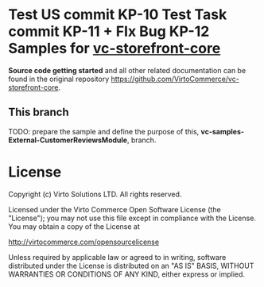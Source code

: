 Test US commit KP-10
Test Task commit KP-11 + FIx Bug KP-12
Samples for [vc-storefront-core](https://github.com/VirtoCommerce/vc-storefront-core)
============================================
**Source code getting started** and all other related documentation can be found in the original repository https://github.com/VirtoCommerce/vc-storefront-core.

## This branch
TODO: prepare the sample and define the purpose of this, **vc-samples-External-CustomerReviewsModule**, branch.


# License
Copyright (c) Virto Solutions LTD.  All rights reserved.

Licensed under the Virto Commerce Open Software License (the "License"); you
may not use this file except in compliance with the License. You may
obtain a copy of the License at

http://virtocommerce.com/opensourcelicense

Unless required by applicable law or agreed to in writing, software
distributed under the License is distributed on an "AS IS" BASIS,
WITHOUT WARRANTIES OR CONDITIONS OF ANY KIND, either express or
implied.
